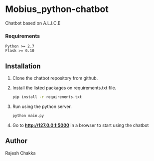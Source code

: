 # Mobius_python-chatbot
Chatbot based on A.L.I.C.E


### Requirements
    Python >= 2.7
    Flask >= 0.10

## Installation

1. Clone the chatbot repository from github.

2. Install the listed packages on requirements.txt file.
    ```bash
    pip install -r requirements.txt
    ```

3. Run using the python server.
    ```bash
    python main.py
    ```
4. Go to **http://127.0.0.1:5000** in a browser to start using the chatbot



## Author

Rajesh Chakka
